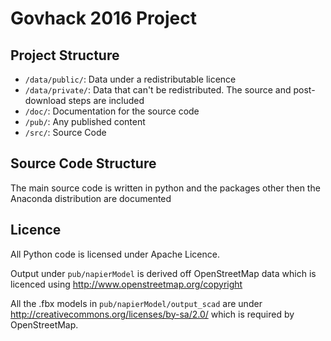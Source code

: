 # Govhack 2016 Project

## Project Structure

* `/data/public/`: Data under a redistributable licence
* `/data/private/`: Data that can't be redistributed. The source and post-download steps are included
* `/doc/`: Documentation for the source code
* `/pub/`: Any published content
* `/src/`: Source Code

## Source Code Structure

The main source code is written in python and the packages other then the Anaconda distribution are documented

## Licence
All Python code is licensed under Apache Licence.

Output under `pub/napierModel` is derived off OpenStreetMap data which is licenced using http://www.openstreetmap.org/copyright

All the .fbx models in `pub/napierModel/output_scad` are under http://creativecommons.org/licenses/by-sa/2.0/ which is required by OpenStreetMap.